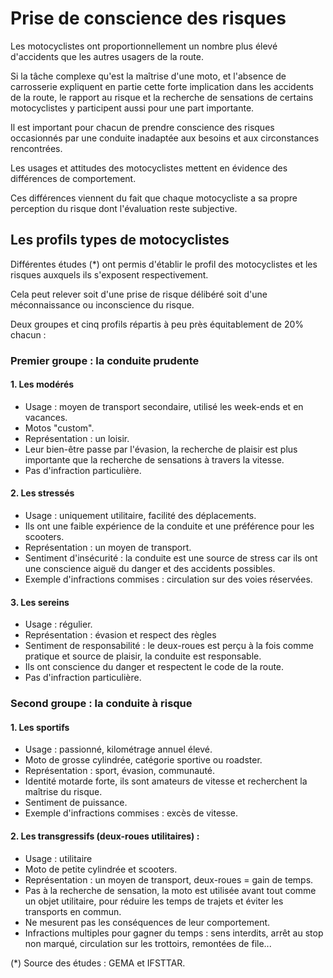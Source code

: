 # Prise de conscience des risques

Les motocyclistes ont proportionnellement un nombre plus élevé d'accidents que les autres usagers de la route.

Si la tâche complexe qu'est la maîtrise d'une moto, et l'absence de carrosserie expliquent en partie cette forte implication dans les accidents de la route, le rapport au risque et la recherche de sensations de certains motocyclistes y participent aussi pour une part importante.

Il est important pour chacun de prendre conscience des risques occasionnés par une conduite inadaptée aux besoins et aux circonstances rencontrées.

Les usages et attitudes des motocyclistes mettent en évidence des différences de comportement.

Ces différences viennent du fait que chaque motocycliste a sa propre perception du risque dont l'évaluation reste subjective.

## Les profils types de motocyclistes

Différentes études (*) ont permis d'établir le profil des motocyclistes et les risques auxquels ils s'exposent respectivement.

Cela peut relever soit d'une prise de risque délibéré soit d'une méconnaissance ou inconscience du risque.

Deux groupes et cinq profils répartis à peu près équitablement de 20% chacun :

### Premier groupe : la conduite prudente

#### 1. Les modérés
- Usage : moyen de transport secondaire, utilisé les week-ends et en vacances.
- Motos "custom".
- Représentation : un loisir.
- Leur bien-être passe par l'évasion, la recherche de plaisir est plus importante que la recherche de sensations à travers la vitesse.
- Pas d'infraction particulière.

#### 2. Les stressés
- Usage : uniquement utilitaire, facilité des déplacements.
- Ils ont une faible expérience de la conduite et une préférence pour les scooters.
- Représentation : un moyen de transport.
- Sentiment d'insécurité : la conduite est une source de stress car ils ont une conscience aiguë du danger et des accidents possibles.
- Exemple d'infractions commises : circulation sur des voies réservées.

#### 3. Les sereins
- Usage : régulier.
- Représentation : évasion et respect des règles
- Sentiment de responsabilité : le deux-roues est perçu à la fois comme pratique et source de plaisir, la conduite est responsable.
- Ils ont conscience du danger et respectent le code de la route.
- Pas d'infraction particulière.

### Second groupe : la conduite à risque

#### 1. Les sportifs
- Usage : passionné, kilométrage annuel élevé.
- Moto de grosse cylindrée, catégorie sportive ou roadster.
- Représentation : sport, évasion, communauté.
- Identité motarde forte, ils sont amateurs de vitesse et recherchent la maîtrise du risque.
- Sentiment de puissance.
- Exemple d'infractions commises : excès de vitesse.

#### 2. Les transgressifs (deux-roues utilitaires) :

- Usage : utilitaire
- Moto de petite cylindrée et scooters.
- Représentation : un moyen de transport, deux-roues = gain de temps.
- Pas à la recherche de sensation, la moto est utilisée avant tout comme un objet utilitaire, pour réduire les temps de trajets et éviter les transports en commun.
- Ne mesurent pas les conséquences de leur comportement.
- Infractions multiples pour gagner du temps : sens interdits, arrêt au stop non marqué, circulation sur les trottoirs, remontées de file...

(*) Source des études : GEMA et IFSTTAR.
